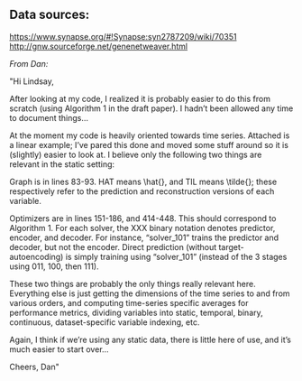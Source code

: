 


## Data sources:  
https://www.synapse.org/#!Synapse:syn2787209/wiki/70351
http://gnw.sourceforge.net/genenetweaver.html



*From Dan:*

"Hi Lindsay,

After looking at my code, I realized it is probably easier to do this from scratch (using Algorithm 1 in the draft paper). I hadn’t been allowed any time to document things…

At the moment my code is heavily oriented towards time series. Attached is a linear example; I’ve pared this done and moved some stuff around so it is (slightly) easier to look at. I believe only the following two things are relevant in the static setting:

Graph is in lines 83-93. HAT means \hat{}, and TIL means \tilde{}; these respectively refer to the prediction and reconstruction versions of each variable.

Optimizers are in lines 151-186, and 414-448. This should correspond to Algorithm 1. For each solver, the XXX binary notation denotes predictor, encoder, and decoder. For instance, “solver_101” trains the predictor and decoder, but not the encoder. Direct prediction (without target-autoencoding) is simply training using “solver_101” (instead of the 3 stages using 011, 100, then 111).

These two things are probably the only things really relevant here. Everything else is just getting the dimensions of the time series to and from various orders, and computing time-series specific averages for performance metrics, dividing variables into static, temporal, binary, continuous, dataset-specific variable indexing, etc.

Again, I think if we’re using any static data, there is little here of use, and it’s much easier to start over…

Cheers,
Dan"
